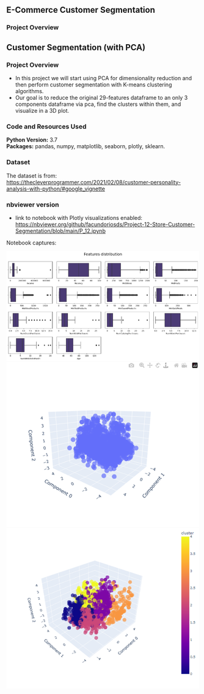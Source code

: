 ## E-Commerce Customer Segmentation

### Project Overview

## Customer Segmentation (with PCA) 

### Project Overview
* In this project we will start using PCA for dimensionality reduction and then perform customer segmentation with K-means clustering algorithms.  
* Our goal is to reduce the original 29-features dataframe to an only 3 components dataframe via pca, find the clusters within them, and visualize in a 3D plot.

### Code and Resources Used 
**Python Version:** 3.7  
**Packages:** pandas, numpy, matplotlib, seaborn, plotly, sklearn.

### Dataset
The dataset is from: https://thecleverprogrammer.com/2021/02/08/customer-personality-analysis-with-python/#google_vignette


### nbviewer version
* link to notebook with Plotly visualizations enabled:  
https://nbviewer.org/github/facundoriosds/Project-12-Store-Customer-Segmentation/blob/main/P_12.ipynb

Notebook captures:

![](images/capture_0.PNG)
![](images/capture_1.PNG)
![](images/capture_2.PNG)

















